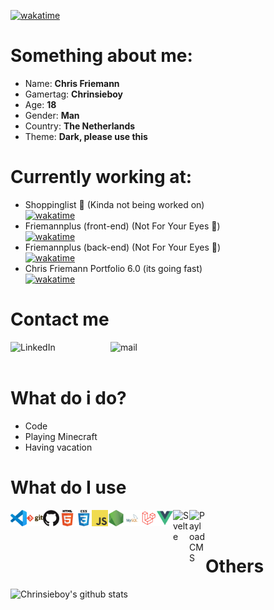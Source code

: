 [![wakatime](https://wakatime.com/badge/user/1d1f8a72-ada4-4696-b645-46d5cb47a200.svg)](https://wakatime.com/@1d1f8a72-ada4-4696-b645-46d5cb47a200)

# Something about me:
- Name: **Chris Friemann**
- Gamertag: **Chrinsieboy**
- Age: **18**
- Gender: **Man**
- Country: **The Netherlands**
- Theme: **Dark, please use this**

# Currently working at:
- Shoppinglist 🛒 (Kinda not being worked on) <br/>
[![wakatime](https://wakatime.com/badge/user/1d1f8a72-ada4-4696-b645-46d5cb47a200/project/4b93d051-0c62-45e5-a4e6-e031ba4b41ac.svg)](https://wakatime.com/badge/user/1d1f8a72-ada4-4696-b645-46d5cb47a200/project/4b93d051-0c62-45e5-a4e6-e031ba4b41ac)
- Friemannplus (front-end) (Not For Your Eyes 👀) <br/>
[![wakatime](https://wakatime.com/badge/user/1d1f8a72-ada4-4696-b645-46d5cb47a200/project/3879ee2e-d26e-42d6-ab9d-b7877835dc06.svg)](https://wakatime.com/badge/user/1d1f8a72-ada4-4696-b645-46d5cb47a200/project/3879ee2e-d26e-42d6-ab9d-b7877835dc06)
- Friemannplus (back-end) (Not For Your Eyes 👀) <br/>
[![wakatime](https://wakatime.com/badge/user/1d1f8a72-ada4-4696-b645-46d5cb47a200/project/077a14dd-1d2f-4a32-a269-acfa570fd2e9.svg)](https://wakatime.com/badge/user/1d1f8a72-ada4-4696-b645-46d5cb47a200/project/077a14dd-1d2f-4a32-a269-acfa570fd2e9)
- Chris Friemann Portfolio 6.0 (its going fast) <br/>
[![wakatime](https://wakatime.com/badge/user/1d1f8a72-ada4-4696-b645-46d5cb47a200/project/5a816207-1da2-4eb6-a857-4af872a969ca.svg)](https://wakatime.com/badge/user/1d1f8a72-ada4-4696-b645-46d5cb47a200/project/5a816207-1da2-4eb6-a857-4af872a969ca)

# Contact me 
[<img align="left" alt="LinkedIn" width="160" src="https://github.com/melanieshi0120/melanieshi0120/blob/master/linkedin.ico" />]( http://www.linkedin.com/in/chrisfriemann) [<img align="left" alt="mail" width="90" src="https://cdn.vox-cdn.com/thumbor/8fWz6qpiMYMsZhY4vrc9Vhl5yL8=/0x110:1320x770/fit-in/1200x600/cdn.vox-cdn.com/uploads/chorus_asset/file/21939811/newgmaillogo.jpg" />](mailto:contact@chris.friemann.nl)
<br /><br />

# What do i do?
- Code
- Playing Minecraft
- Having vacation

# What do I use
<img align="left" alt="Visual Studio Code" width="26px" src="https://raw.githubusercontent.com/github/explore/80688e429a7d4ef2fca1e82350fe8e3517d3494d/topics/visual-studio-code/visual-studio-code.png" />
<img align="left" alt="Git" width="26px" src="https://raw.githubusercontent.com/github/explore/80688e429a7d4ef2fca1e82350fe8e3517d3494d/topics/git/git.png" />
<img align="left" alt="GitHub" width="26px" src="https://raw.githubusercontent.com/github/explore/78df643247d429f6cc873026c0622819ad797942/topics/github/github.png" />
<img align="left" alt="HTML5" width="26px" src="https://raw.githubusercontent.com/github/explore/80688e429a7d4ef2fca1e82350fe8e3517d3494d/topics/html/html.png" />
<img align="left" alt="CSS3" width="26px" src="https://raw.githubusercontent.com/github/explore/80688e429a7d4ef2fca1e82350fe8e3517d3494d/topics/css/css.png" />
<img align="left" alt="JavaScript" width="26px" src="https://raw.githubusercontent.com/github/explore/80688e429a7d4ef2fca1e82350fe8e3517d3494d/topics/javascript/javascript.png" />
<img align="left" alt="Node.js" width="26px" src="https://raw.githubusercontent.com/github/explore/80688e429a7d4ef2fca1e82350fe8e3517d3494d/topics/nodejs/nodejs.png" />
<img align="left" alt="MySQL" width="26px" src="https://raw.githubusercontent.com/github/explore/80688e429a7d4ef2fca1e82350fe8e3517d3494d/topics/mysql/mysql.png" />
<img align="left" alt="Laravel" width="26px" src="https://raw.githubusercontent.com/github/explore/80688e429a7d4ef2fca1e82350fe8e3517d3494d/topics/laravel/laravel.png" />
<img align="left" alt="Vuejs" width="26px" src="https://raw.githubusercontent.com/github/explore/80688e429a7d4ef2fca1e82350fe8e3517d3494d/topics/vue/vue.png" />
<img align="left" alt="Svelte" width="26px" src="https://avatars.githubusercontent.com/u/23617963?s=280&v=4" />
<img align="left" alt="PayloadCMS" width="26px" src="https://avatars.githubusercontent.com/u/62968818?s=280&v=4" />
<br/>
<br/>

# Others
![Chrinsieboy's github stats](https://github-readme-stats.vercel.app/api?username=chrinsieboy&show_icons=true&theme=github_dark )<br/>
